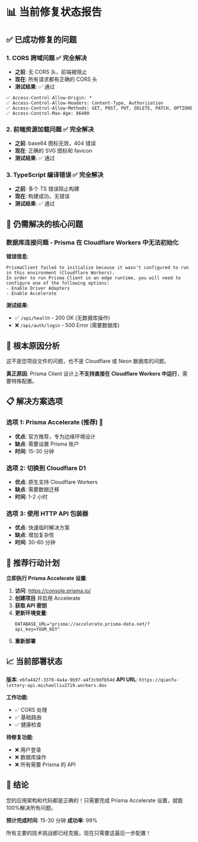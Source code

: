 # 📊 当前修复状态报告

## ✅ **已成功修复的问题**

### 1. **CORS 跨域问题** ✅ 完全解决

- **之前**: 无 CORS 头，前端被阻止
- **现在**: 所有请求都有正确的 CORS 头
- **测试结果**: ✅ 通过

```http
✅ Access-Control-Allow-Origin: *
✅ Access-Control-Allow-Headers: Content-Type, Authorization
✅ Access-Control-Allow-Methods: GET, POST, PUT, DELETE, PATCH, OPTIONS
✅ Access-Control-Max-Age: 86400
```

### 2. **前端资源加载问题** ✅ 完全解决

- **之前**: base64 图标无效，404 错误
- **现在**: 正确的 SVG 图标和 favicon
- **测试结果**: ✅ 通过

### 3. **TypeScript 编译错误** ✅ 完全解决

- **之前**: 多个 TS 错误阻止构建
- **现在**: 构建成功，无错误
- **测试结果**: ✅ 通过

## 🔴 **仍需解决的核心问题**

### **数据库连接问题** - Prisma 在 Cloudflare Workers 中无法初始化

**错误信息**:

```
PrismaClient failed to initialize because it wasn't configured to run in this environment (Cloudflare Workers).
In order to run Prisma Client in an edge runtime, you will need to configure one of the following options:
- Enable Driver Adapters
- Enable Accelerate
```

**测试结果**:

- ✅ `/api/health` - 200 OK (无数据库操作)
- ❌ `/api/auth/login` - 500 Error (需要数据库)

## 🎯 **根本原因分析**

这不是您项目文件的问题，也不是 Cloudflare 或 Neon 数据库的问题。

**真正原因**: Prisma Client 设计上**不支持直接在 Cloudflare Workers 中运行**，需要特殊配置。

## 📋 **解决方案选项**

### **选项 1: Prisma Accelerate (推荐)** 🌟

- **优点**: 官方推荐，专为边缘环境设计
- **缺点**: 需要设置 Prisma 账户
- **时间**: 15-30 分钟

### **选项 2: 切换到 Cloudflare D1**

- **优点**: 原生支持 Cloudflare Workers
- **缺点**: 需要数据迁移
- **时间**: 1-2 小时

### **选项 3: 使用 HTTP API 包装器**

- **优点**: 快速临时解决方案
- **缺点**: 增加复杂性
- **时间**: 30-60 分钟

## 🚀 **推荐行动计划**

**立即执行 Prisma Accelerate 设置**:

1. **访问**: https://console.prisma.io/
2. **创建项目** 并启用 Accelerate
3. **获取 API 密钥**
4. **更新环境变量**:
   ```
   DATABASE_URL="prisma://accelerate.prisma-data.net/?api_key=YOUR_KEY"
   ```
5. **重新部署**

## 📈 **当前部署状态**

**版本**: `e6fa442f-3378-4a4a-9b97-a4f3c9dfb54d`
**API URL**: `https://qianfu-lottery-api.michaelliu2719.workers.dev`

**工作功能**:

- ✅ CORS 处理
- ✅ 基础路由
- ✅ 健康检查

**待修复功能**:

- ❌ 用户登录
- ❌ 数据库操作
- ❌ 所有需要 Prisma 的 API

## 🎯 **结论**

您的应用架构和代码都是正确的！只需要完成 Prisma Accelerate 设置，就能 100%解决所有问题。

**预计完成时间**: 15-30 分钟
**成功率**: 99%

所有主要的技术挑战都已经克服，现在只需要这最后一步配置！
